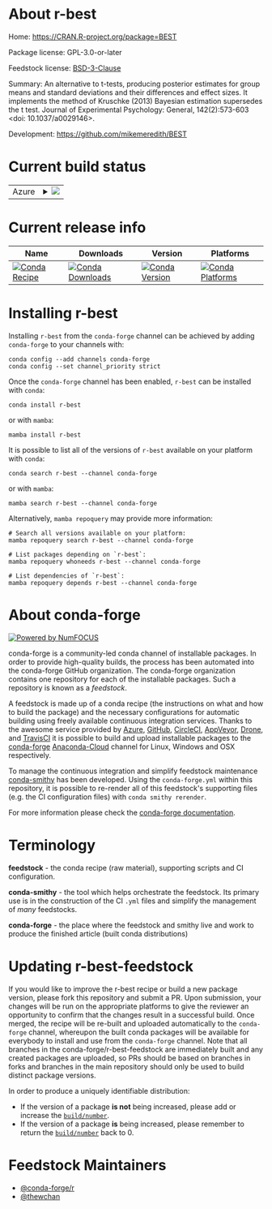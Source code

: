 About r-best
============

Home: https://CRAN.R-project.org/package=BEST

Package license: GPL-3.0-or-later

Feedstock license: [BSD-3-Clause](https://github.com/conda-forge/r-best-feedstock/blob/main/LICENSE.txt)

Summary: An alternative to t-tests, producing posterior estimates for group means and standard deviations and their differences and effect sizes. It implements the method of Kruschke (2013) Bayesian estimation supersedes the t test. Journal of Experimental Psychology: General, 142(2):573-603 <doi: 10.1037/a0029146>.

Development: https://github.com/mikemeredith/BEST

Current build status
====================


<table>
    
  <tr>
    <td>Azure</td>
    <td>
      <details>
        <summary>
          <a href="https://dev.azure.com/conda-forge/feedstock-builds/_build/latest?definitionId=17265&branchName=main">
            <img src="https://dev.azure.com/conda-forge/feedstock-builds/_apis/build/status/r-best-feedstock?branchName=main">
          </a>
        </summary>
        <table>
          <thead><tr><th>Variant</th><th>Status</th></tr></thead>
          <tbody><tr>
              <td>linux_64_r_base4.0</td>
              <td>
                <a href="https://dev.azure.com/conda-forge/feedstock-builds/_build/latest?definitionId=17265&branchName=main">
                  <img src="https://dev.azure.com/conda-forge/feedstock-builds/_apis/build/status/r-best-feedstock?branchName=main&jobName=linux&configuration=linux_64_r_base4.0" alt="variant">
                </a>
              </td>
            </tr><tr>
              <td>linux_64_r_base4.1</td>
              <td>
                <a href="https://dev.azure.com/conda-forge/feedstock-builds/_build/latest?definitionId=17265&branchName=main">
                  <img src="https://dev.azure.com/conda-forge/feedstock-builds/_apis/build/status/r-best-feedstock?branchName=main&jobName=linux&configuration=linux_64_r_base4.1" alt="variant">
                </a>
              </td>
            </tr><tr>
              <td>osx_64_r_base4.0</td>
              <td>
                <a href="https://dev.azure.com/conda-forge/feedstock-builds/_build/latest?definitionId=17265&branchName=main">
                  <img src="https://dev.azure.com/conda-forge/feedstock-builds/_apis/build/status/r-best-feedstock?branchName=main&jobName=osx&configuration=osx_64_r_base4.0" alt="variant">
                </a>
              </td>
            </tr><tr>
              <td>osx_64_r_base4.1</td>
              <td>
                <a href="https://dev.azure.com/conda-forge/feedstock-builds/_build/latest?definitionId=17265&branchName=main">
                  <img src="https://dev.azure.com/conda-forge/feedstock-builds/_apis/build/status/r-best-feedstock?branchName=main&jobName=osx&configuration=osx_64_r_base4.1" alt="variant">
                </a>
              </td>
            </tr>
          </tbody>
        </table>
      </details>
    </td>
  </tr>
</table>

Current release info
====================

| Name | Downloads | Version | Platforms |
| --- | --- | --- | --- |
| [![Conda Recipe](https://img.shields.io/badge/recipe-r--best-green.svg)](https://anaconda.org/conda-forge/r-best) | [![Conda Downloads](https://img.shields.io/conda/dn/conda-forge/r-best.svg)](https://anaconda.org/conda-forge/r-best) | [![Conda Version](https://img.shields.io/conda/vn/conda-forge/r-best.svg)](https://anaconda.org/conda-forge/r-best) | [![Conda Platforms](https://img.shields.io/conda/pn/conda-forge/r-best.svg)](https://anaconda.org/conda-forge/r-best) |

Installing r-best
=================

Installing `r-best` from the `conda-forge` channel can be achieved by adding `conda-forge` to your channels with:

```
conda config --add channels conda-forge
conda config --set channel_priority strict
```

Once the `conda-forge` channel has been enabled, `r-best` can be installed with `conda`:

```
conda install r-best
```

or with `mamba`:

```
mamba install r-best
```

It is possible to list all of the versions of `r-best` available on your platform with `conda`:

```
conda search r-best --channel conda-forge
```

or with `mamba`:

```
mamba search r-best --channel conda-forge
```

Alternatively, `mamba repoquery` may provide more information:

```
# Search all versions available on your platform:
mamba repoquery search r-best --channel conda-forge

# List packages depending on `r-best`:
mamba repoquery whoneeds r-best --channel conda-forge

# List dependencies of `r-best`:
mamba repoquery depends r-best --channel conda-forge
```


About conda-forge
=================

[![Powered by
NumFOCUS](https://img.shields.io/badge/powered%20by-NumFOCUS-orange.svg?style=flat&colorA=E1523D&colorB=007D8A)](https://numfocus.org)

conda-forge is a community-led conda channel of installable packages.
In order to provide high-quality builds, the process has been automated into the
conda-forge GitHub organization. The conda-forge organization contains one repository
for each of the installable packages. Such a repository is known as a *feedstock*.

A feedstock is made up of a conda recipe (the instructions on what and how to build
the package) and the necessary configurations for automatic building using freely
available continuous integration services. Thanks to the awesome service provided by
[Azure](https://azure.microsoft.com/en-us/services/devops/), [GitHub](https://github.com/),
[CircleCI](https://circleci.com/), [AppVeyor](https://www.appveyor.com/),
[Drone](https://cloud.drone.io/welcome), and [TravisCI](https://travis-ci.com/)
it is possible to build and upload installable packages to the
[conda-forge](https://anaconda.org/conda-forge) [Anaconda-Cloud](https://anaconda.org/)
channel for Linux, Windows and OSX respectively.

To manage the continuous integration and simplify feedstock maintenance
[conda-smithy](https://github.com/conda-forge/conda-smithy) has been developed.
Using the ``conda-forge.yml`` within this repository, it is possible to re-render all of
this feedstock's supporting files (e.g. the CI configuration files) with ``conda smithy rerender``.

For more information please check the [conda-forge documentation](https://conda-forge.org/docs/).

Terminology
===========

**feedstock** - the conda recipe (raw material), supporting scripts and CI configuration.

**conda-smithy** - the tool which helps orchestrate the feedstock.
                   Its primary use is in the construction of the CI ``.yml`` files
                   and simplify the management of *many* feedstocks.

**conda-forge** - the place where the feedstock and smithy live and work to
                  produce the finished article (built conda distributions)


Updating r-best-feedstock
=========================

If you would like to improve the r-best recipe or build a new
package version, please fork this repository and submit a PR. Upon submission,
your changes will be run on the appropriate platforms to give the reviewer an
opportunity to confirm that the changes result in a successful build. Once
merged, the recipe will be re-built and uploaded automatically to the
`conda-forge` channel, whereupon the built conda packages will be available for
everybody to install and use from the `conda-forge` channel.
Note that all branches in the conda-forge/r-best-feedstock are
immediately built and any created packages are uploaded, so PRs should be based
on branches in forks and branches in the main repository should only be used to
build distinct package versions.

In order to produce a uniquely identifiable distribution:
 * If the version of a package **is not** being increased, please add or increase
   the [``build/number``](https://docs.conda.io/projects/conda-build/en/latest/resources/define-metadata.html#build-number-and-string).
 * If the version of a package **is** being increased, please remember to return
   the [``build/number``](https://docs.conda.io/projects/conda-build/en/latest/resources/define-metadata.html#build-number-and-string)
   back to 0.

Feedstock Maintainers
=====================

* [@conda-forge/r](https://github.com/conda-forge/r/)
* [@thewchan](https://github.com/thewchan/)

